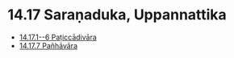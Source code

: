 # 14.17 Saraṇaduka, Uppannattika

* [14.17.1--6 Paṭiccādivāra](14.17/14.17.1--6.md)
* [14.17.7 Pañhāvāra](14.17/14.17.7.md)
